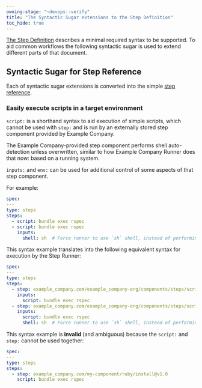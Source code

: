 ```yaml
---
owning-stage: "~devops::verify"
title: "The Syntactic Sugar extensions to the Step Definition"
toc_hide: true
---
```


[The Step Definition](step-definition.md) describes a minimal required syntax
to be supported. To aid common workflows the following syntactic sugar is used
to extend different parts of that document.

## Syntactic Sugar for Step Reference

Each of syntactic sugar extensions is converted into the simple
[step reference](step-definition.md#steps-that-use-other-steps).

### Easily execute scripts in a target environment

`script:` is a shorthand syntax to aid execution of simple scripts, which cannot be used with `step:`
and is run by an externally stored step component provided by Example Company.

The Example Company-provided step component performs shell auto-detection unless overwritten,
similar to how Example Company Runner does that now: based on a running system.

`inputs:` and `env:` can be used for additional control of some aspects of that step component.

For example:

```yaml
spec:
---
type: steps
steps:
  - script: bundle exec rspec
  - script: bundle exec rspec
    inputs:
      shell: sh  # Force runner to use `sh` shell, instead of performing auto-detection
```

This syntax example translates into the following equivalent syntax for
execution by the Step Runner:

```yaml
spec:
---
type: steps
steps:
  - step: example_company.com/example_company-org/components/steps/script@v1.0
    inputs:
      script: bundle exec rspec
  - step: example_company.com/example_company-org/components/steps/script@v1.0
    inputs:
      script: bundle exec rspec
      shell: sh  # Force runner to use `sh` shell, instead of performing auto-detection
```

This syntax example is **invalid** (and ambiguous) because the `script:` and `step:` cannot be used together:

```yaml
spec:
---
type: steps
steps:
  - step: example_company.com/my-component/ruby/install@v1.0
    script: bundle exec rspec
```
